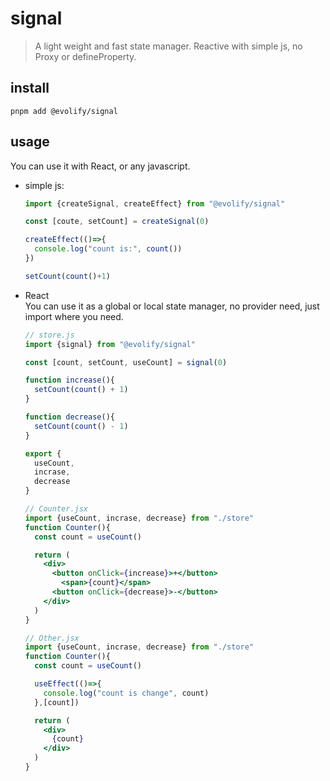 # signal

> A light weight and fast state manager. Reactive with simple js, no Proxy or defineProperty.

## install
```shell
pnpm add @evolify/signal
```

## usage

You can use it with React, or any javascript.

- simple js:
  ```js
  import {createSignal, createEffect} from "@evolify/signal"

  const [coute, setCount] = createSignal(0)

  createEffect(()=>{
    console.log("count is:", count())
  })

  setCount(count()+1)

  ```
- React  
  You can use it as a global or local state manager, no provider need, just import where you need.
    ```jsx
    // store.js 
    import {signal} from "@evolify/signal"

    const [count, setCount, useCount] = signal(0)

    function increase(){
      setCount(count() + 1)
    }

    function decrease(){
      setCount(count() - 1)
    }

    export {
      useCount,
      incrase,
      decrease
    }

    // Counter.jsx
    import {useCount, incrase, decrease} from "./store"
    function Counter(){
      const count = useCount()

      return (
        <div>
          <button onClick={increase}>+</button>
            <span>{count}</span>
          <button onClick={decrease}>-</button>
        </div>
      )
    }

    // Other.jsx
    import {useCount, incrase, decrease} from "./store"
    function Counter(){
      const count = useCount()

      useEffect(()=>{
        console.log("count is change", count)
      },[count])

      return (
        <div>
          {count}
        </div>
      )
    }

    ```
